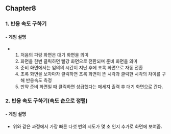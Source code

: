 ## Chapter8

### 1. 반응 속도 구하기

#### - 게임 설명

- 1. 처음의 파랑 화면은 대기 화면을 의미
  2. 화면을 한번 클릭하면 빨강 화면으로 전환되며 준비 화면을 의미
  3. 준비 화면에서는 임의의 시간이 지난 후에 초록 화면으로 자동 전환
  4. 초록 화면을 보자마자 클릭하면 초록 화면이 뜬 시각과 클릭한 시각의 차이를 구해 반응속도 측정
  5. 만약 준비 화면일 때 클릭하면 성급했다는 메세지 출력 후 대기 화면으로 간다.

### 2. 반응 속도 구하기(속도 순으로 정렬)

#### - 게임 설명

- 위와 같은 과정에서 가장 빠른 다섯 번의 시도가 몇 초 인지 추가로 화면에 보여줌.
